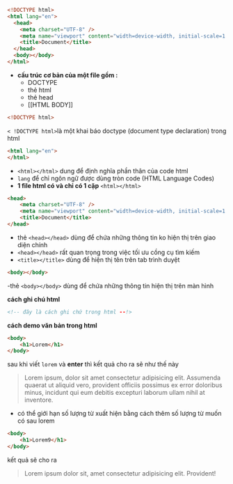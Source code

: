 ```html
<!DOCTYPE html>
<html lang="en">
  <head>
    <meta charset="UTF-8" />
    <meta name="viewport" content="width=device-width, initial-scale=1.0" />
    <title>Document</title>
  </head>
  <body></body>
</html>
```

- **cấu trúc cơ bản của một file gồm :**
	+ DOCTYPE
	+ thẻ html
	+ thẻ head
	+ [[HTML BODY]]

```html
<!DOCTYPE html>
```
`< !DOCTYPE html>`là một khai báo doctype (document type declaration) trong html

```html
<html lang="en">
</html>
```
- `<html></html>` dung để định nghĩa phần thân của code html
-  `lang` để chỉ ngôn ngữ được dùng tròn code (HTML Language Codes)
- **1 file html có và chỉ có 1 cặp** `<html></html>`

```html
<head>
    <meta charset="UTF-8" />
    <meta name="viewport" content="width=device-width, initial-scale=1.0" />
    <title>Document</title>
</head>
```
- thẻ `<head></head>` dùng để chứa những thông tin ko hiện thị trên giao diện chính
- `<head></head>` rất quan trọng trong việc tối ưu cồng cụ tìm kiếm
- `<title></title>` dùng để hiện thị tên trên tab trình duyệt

```html
<body></body>
```
-thẻ `<body></body>` dùng để chứa những thông tin hiện thị trên màn hình

**cách ghi chú html**
```html
<!-- đây là cách ghi chứ trong html --!>
```

**cách demo văn bản trong html**
```html
<body>
    <h1>Lorem</h1>
</body>
```
sau khi viết `lorem` và **enter** thì kết quả cho ra sẽ như thế này
> Lorem ipsum, dolor sit amet consectetur adipisicing elit. Assumenda quaerat ut aliquid vero, provident officiis possimus ex error doloribus minus, incidunt qui eum debitis excepturi laborum ullam nihil at inventore.


- có thể giới hạn số lượng từ xuất hiện bằng cách thêm số lượng từ muốn có sau lorem
```html
<body>
    <h1>Lorem9</h1>
</body>
```
kết quả sẽ cho ra
>Lorem ipsum dolor sit, amet consectetur adipisicing elit. Provident!